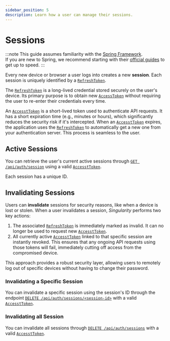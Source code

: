 ```yaml
---
sidebar_position: 5
description: Learn how a user can manage their sessions.
---
```


# Sessions

:::note
This guide assumes familiarity with the [Spring Framework](https://spring.io).  
If you are new to Spring, we recommend starting with their [official guides](https://spring.io/quickstart) to get up to speed.
:::

Every new device or browser a user logs into creates a new **session**. 
Each session is uniquely identified by a [`RefreshToken`](./tokens#refresh-token).

The [`RefreshToken`](./tokens#refresh-token) is a long-lived credential stored securely on the user's device. 
Its primary purpose is to obtain new [`AccessToken`](./tokens#access-token) without requiring the user to re-enter their credentials every time.

An [`AccesstToken`](./tokens#access-token) is a short-lived token used to authenticate API requests. 
It has a short expiration time (e.g., minutes or hours), 
which significantly reduces the security risk if it's intercepted. 
When an [`AccesstToken`](./tokens#access-token) expires, 
the application uses the [`RefreshToken`](./tokens#refresh-token) to automatically get a new one from your authentication server. 
This process is seamless to the user.

## Active Sessions

You can retrieve the user's current active sessions through
[`GET /api/auth/session`](../../api/get-active-sessions.api.mdx) using a valid [`AccesstToken`](./tokens#access-token).

Each session has a unique ID.

## Invalidating Sessions

Users can **invalidate** sessions for security reasons, like when a device is lost or stolen. 
When a user invalidates a session, *Singularity* performs two key actions:

1. The associated [`RefreshToken`](./tokens#refresh-token) is immediately marked as invalid. 
    It can no longer be used to request new [`AccesstToken`](./tokens#access-token).
2. All currently active [`AccesstToken`](./tokens#access-token) linked to that specific session are instantly revoked. 
    This ensures that any ongoing API requests using those tokens will fail, immediately cutting off access from the compromised device.

This approach provides a robust security layer, 
allowing users to remotely log out of specific devices without having to change their password.

### Invalidating a Specific Session

You can invalidate a specific session using the session's ID through the endpoint
[`DELETE /api/auth/sessions/<session-id>`](../../api/delete-session.api.mdx)
with a valid [`AccesstToken`](./tokens#access-token).

### Invalidating all Session

You can invalidate all sessions through [`DELETE /api/auth/sessions`](../../api/delete-all-sessions.api.mdx)
with a valid [`AccesstToken`](./tokens#access-token).
